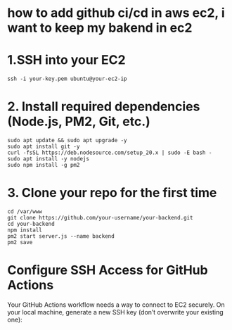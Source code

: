 # how to add github ci/cd in aws ec2, i want to keep my bakend in ec2


# 1.SSH into your EC2
    ssh -i your-key.pem ubuntu@your-ec2-ip
# 2. Install required dependencies (Node.js, PM2, Git, etc.)
    sudo apt update && sudo apt upgrade -y
    sudo apt install git -y
    curl -fsSL https://deb.nodesource.com/setup_20.x | sudo -E bash -
    sudo apt install -y nodejs
    sudo npm install -g pm2
# 3. Clone your repo for the first time
    cd /var/www
    git clone https://github.com/your-username/your-backend.git
    cd your-backend
    npm install
    pm2 start server.js --name backend
    pm2 save

# Configure SSH Access for GitHub Actions
<p>
  Your GitHub Actions workflow needs a way to connect to EC2 securely.
  On your local machine, generate a new SSH key (don’t overwrite your existing one):
</p>

